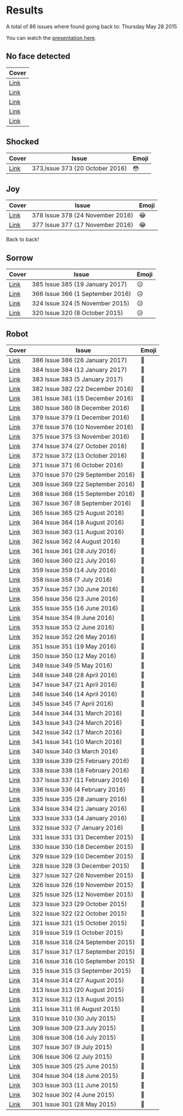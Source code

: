 # Results

A total of 86 issues where found going back to: Thursday May 28 2015

You can watch the [presentation here](/hackathon-stream/video/video.mp4).

## No face detected

| Cover                                                                                                                                           |
|-------------------------------------------------------------------------------------------------------------------------------------------------|
| [Link](https://www.net-a-porter.com/alfresco/nap/webAssets/webPage/homepage-rebuild/desktop/editorial/2016/02/18/cover/en/retina_EditCover.jpg) |
| [Link](https://www.net-a-porter.com/alfresco/nap/webAssets/webPage/homepage-rebuild/desktop/editorial/2015/06/04/cover/en/retina_EditCover.jpg) |
| [Link](https://www.net-a-porter.com/alfresco/nap/webAssets/webPage/homepage-rebuild/desktop/editorial/2015/09/03/cover/en/retina_EditCover.jpg) |
| [Link](https://www.net-a-porter.com/alfresco/nap/webAssets/webPage/homepage-rebuild/desktop/editorial/2015/06/25/cover/en/retina_EditCover.jpg) |
| [Link](https://www.net-a-porter.com/alfresco/nap/webAssets/webPage/homepage-rebuild/desktop/editorial/2015/11/26/cover/en/retina_EditCover.jpg) |

## Shocked


| Cover                                                                                                                                           | Issue                           | Emoji |
|-------------------------------------------------------------------------------------------------------------------------------------------------|---------------------------------|-------|
| [Link](https://www.net-a-porter.com/alfresco/nap/webAssets/webPage/homepage-rebuild/desktop/editorial/2016/10/20/cover/en/retina_EditCover.jpg) | 373,Issue 373 (20 October 2016) | 😳    |

## Joy

| Cover                                                                                                                                           | Issue                            | Emoji |
|-------------------------------------------------------------------------------------------------------------------------------------------------|----------------------------------|-------|
| [Link](https://www.net-a-porter.com/alfresco/nap/webAssets/webPage/homepage-rebuild/desktop/editorial/2016/11/24/cover/en/retina_EditCover.jpg) | 378	Issue 378 (24 November 2016) | 😂    |
| [Link](https://www.net-a-porter.com/alfresco/nap/webAssets/webPage/homepage-rebuild/desktop/editorial/2016/11/17/cover/en/retina_EditCover.jpg) | 377	Issue 377 (17 November 2016) | 😂    |

Back to back!

## Sorrow

| Cover                                                                                                                                           | Issue                            | Emoji |
|-------------------------------------------------------------------------------------------------------------------------------------------------|----------------------------------|-------|
| [Link](https://www.net-a-porter.com/alfresco/nap/webAssets/webPage/homepage-rebuild/desktop/editorial/2017/01/19/cover/en/retina_EditCover.jpg) | 385	Issue 385 (19 January 2017)  | 😥    |
| [Link](https://www.net-a-porter.com/alfresco/nap/webAssets/webPage/homepage-rebuild/desktop/editorial/2016/09/01/cover/en/retina_EditCover.jpg) | 366	Issue 366 (1 September 2016) | 😥    |
| [Link](https://www.net-a-porter.com/alfresco/nap/webAssets/webPage/homepage-rebuild/desktop/editorial/2015/11/05/cover/en/retina_EditCover.jpg) | 324 Issue 324 (5 November 2015)  | 😥    |
| [Link](https://www.net-a-porter.com/alfresco/nap/webAssets/webPage/homepage-rebuild/desktop/editorial/2015/10/08/cover/en/retina_EditCover.jpg) | 320	Issue 320 (8 October 2015)   | 😥    |

## Robot

| Cover                                                                                                                                           | Issue                              | Emoji |
|-------------------------------------------------------------------------------------------------------------------------------------------------|------------------------------------|-------|
| [Link](https://www.net-a-porter.com/alfresco/nap/webAssets/webPage/homepage-rebuild/desktop/editorial/2017/01/26/cover/en/retina_EditCover.jpg) | 386	Issue 386 (26 January 2017)    | 🤖     |
| [Link](https://www.net-a-porter.com/alfresco/nap/webAssets/webPage/homepage-rebuild/desktop/editorial/2017/01/12/cover/en/retina_EditCover.jpg) | 384	Issue 384 (12 January 2017)    | 🤖     |
| [Link](https://www.net-a-porter.com/alfresco/nap/webAssets/webPage/homepage-rebuild/desktop/editorial/2017/01/05/cover/en/retina_EditCover.jpg) | 383	Issue 383 (5 January 2017)     | 🤖     |
| [Link](https://www.net-a-porter.com/alfresco/nap/webAssets/webPage/homepage-rebuild/desktop/editorial/2016/12/22/cover/en/retina_EditCover.jpg) | 382	Issue 382 (22 December 2016)   | 🤖     |
| [Link](https://www.net-a-porter.com/alfresco/nap/webAssets/webPage/homepage-rebuild/desktop/editorial/2016/12/15/cover/en/retina_EditCover.jpg) | 381	Issue 381 (15 December 2016)   | 🤖     |
| [Link](https://www.net-a-porter.com/alfresco/nap/webAssets/webPage/homepage-rebuild/desktop/editorial/2016/12/08/cover/en/retina_EditCover.jpg) | 380	Issue 380 (8 December 2016)    | 🤖     |
| [Link](https://www.net-a-porter.com/alfresco/nap/webAssets/webPage/homepage-rebuild/desktop/editorial/2016/12/01/cover/en/retina_EditCover.jpg) | 379	Issue 379 (1 December 2016)    | 🤖     |
| [Link](https://www.net-a-porter.com/alfresco/nap/webAssets/webPage/homepage-rebuild/desktop/editorial/2016/11/10/cover/en/retina_EditCover.jpg) | 376	Issue 376 (10 November 2016)   | 🤖     |
| [Link](https://www.net-a-porter.com/alfresco/nap/webAssets/webPage/homepage-rebuild/desktop/editorial/2016/11/03/cover/en/retina_EditCover.jpg) | 375	Issue 375 (3 November 2016)    | 🤖     |
| [Link](https://www.net-a-porter.com/alfresco/nap/webAssets/webPage/homepage-rebuild/desktop/editorial/2016/10/27/cover/en/retina_EditCover.jpg) | 374	Issue 374 (27 October 2016)    | 🤖     |
| [Link](https://www.net-a-porter.com/alfresco/nap/webAssets/webPage/homepage-rebuild/desktop/editorial/2016/10/13/cover/en/retina_EditCover.jpg) | 372	Issue 372 (13 October 2016)    | 🤖     |
| [Link](https://www.net-a-porter.com/alfresco/nap/webAssets/webPage/homepage-rebuild/desktop/editorial/2016/10/06/cover/en/retina_EditCover.jpg) | 371	Issue 371 (6 October 2016)     | 🤖     |
| [Link](https://www.net-a-porter.com/alfresco/nap/webAssets/webPage/homepage-rebuild/desktop/editorial/2016/09/29/cover/en/retina_EditCover.jpg) | 370	Issue 370 (29 September 2016)  | 🤖     |
| [Link](https://www.net-a-porter.com/alfresco/nap/webAssets/webPage/homepage-rebuild/desktop/editorial/2016/09/22/cover/en/retina_EditCover.jpg) | 369	Issue 369 (22 September 2016)  | 🤖     |
| [Link](https://www.net-a-porter.com/alfresco/nap/webAssets/webPage/homepage-rebuild/desktop/editorial/2016/09/15/cover/en/retina_EditCover.jpg) | 368	Issue 368 (15 September 2016)  | 🤖     |
| [Link](https://www.net-a-porter.com/alfresco/nap/webAssets/webPage/homepage-rebuild/desktop/editorial/2016/09/08/cover/en/retina_EditCover.jpg) | 367	Issue 367 (8 September 2016)   | 🤖     |
| [Link](https://www.net-a-porter.com/alfresco/nap/webAssets/webPage/homepage-rebuild/desktop/editorial/2016/08/25/cover/en/retina_EditCover.jpg) | 365	Issue 365 (25 August 2016)     | 🤖     |
| [Link](https://www.net-a-porter.com/alfresco/nap/webAssets/webPage/homepage-rebuild/desktop/editorial/2016/08/18/cover/en/retina_EditCover.jpg) | 364	Issue 364 (18 August 2016)     | 🤖     |
| [Link](https://www.net-a-porter.com/alfresco/nap/webAssets/webPage/homepage-rebuild/desktop/editorial/2016/08/11/cover/en/retina_EditCover.jpg) | 363	Issue 363 (11 August 2016)     | 🤖     |
| [Link](https://www.net-a-porter.com/alfresco/nap/webAssets/webPage/homepage-rebuild/desktop/editorial/2016/08/04/cover/en/retina_EditCover.jpg) | 362	Issue 362 (4 August 2016)      | 🤖     |
| [Link](https://www.net-a-porter.com/alfresco/nap/webAssets/webPage/homepage-rebuild/desktop/editorial/2016/07/28/cover/en/retina_EditCover.jpg) | 361	Issue 361 (28 July 2016)       | 🤖     |
| [Link](https://www.net-a-porter.com/alfresco/nap/webAssets/webPage/homepage-rebuild/desktop/editorial/2016/07/21/cover/en/retina_EditCover.jpg) | 360	Issue 360 (21 July 2016)       | 🤖     |
| [Link](https://www.net-a-porter.com/alfresco/nap/webAssets/webPage/homepage-rebuild/desktop/editorial/2016/07/14/cover/en/retina_EditCover.jpg) | 359	Issue 359 (14 July 2016)       | 🤖     |
| [Link](https://www.net-a-porter.com/alfresco/nap/webAssets/webPage/homepage-rebuild/desktop/editorial/2016/07/07/cover/en/retina_EditCover.jpg) | 358	Issue 358 (7 July 2016)        | 🤖     |
| [Link](https://www.net-a-porter.com/alfresco/nap/webAssets/webPage/homepage-rebuild/desktop/editorial/2016/06/30/cover/en/retina_EditCover.jpg) | 357	Issue 357 (30 June 2016)       | 🤖     |
| [Link](https://www.net-a-porter.com/alfresco/nap/webAssets/webPage/homepage-rebuild/desktop/editorial/2016/06/23/cover/en/retina_EditCover.jpg) | 356	Issue 356 (23 June 2016)       | 🤖     |
| [Link](https://www.net-a-porter.com/alfresco/nap/webAssets/webPage/homepage-rebuild/desktop/editorial/2016/06/16/cover/en/retina_EditCover.jpg) | 355	Issue 355 (16 June 2016)       | 🤖     |
| [Link](https://www.net-a-porter.com/alfresco/nap/webAssets/webPage/homepage-rebuild/desktop/editorial/2016/06/09/cover/en/retina_EditCover.jpg) | 354	Issue 354 (9 June 2016)        | 🤖     |
| [Link](https://www.net-a-porter.com/alfresco/nap/webAssets/webPage/homepage-rebuild/desktop/editorial/2016/06/02/cover/en/retina_EditCover.jpg) | 353	Issue 353 (2 June 2016)        | 🤖     |
| [Link](https://www.net-a-porter.com/alfresco/nap/webAssets/webPage/homepage-rebuild/desktop/editorial/2016/05/26/cover/en/retina_EditCover.jpg) | 352	Issue 352 (26 May 2016)        | 🤖     |
| [Link](https://www.net-a-porter.com/alfresco/nap/webAssets/webPage/homepage-rebuild/desktop/editorial/2016/05/19/cover/en/retina_EditCover.jpg) | 351	Issue 351 (19 May 2016)        | 🤖     |
| [Link](https://www.net-a-porter.com/alfresco/nap/webAssets/webPage/homepage-rebuild/desktop/editorial/2016/05/12/cover/en/retina_EditCover.jpg) | 350	Issue 350 (12 May 2016)        | 🤖     |
| [Link](https://www.net-a-porter.com/alfresco/nap/webAssets/webPage/homepage-rebuild/desktop/editorial/2016/05/05/cover/en/retina_EditCover.jpg) | 349	Issue 349 (5 May 2016)         | 🤖     |
| [Link](https://www.net-a-porter.com/alfresco/nap/webAssets/webPage/homepage-rebuild/desktop/editorial/2016/04/28/cover/en/retina_EditCover.jpg) | 348	Issue 348 (28 April 2016)      | 🤖     |
| [Link](https://www.net-a-porter.com/alfresco/nap/webAssets/webPage/homepage-rebuild/desktop/editorial/2016/04/21/cover/en/retina_EditCover.jpg) | 347	Issue 347 (21 April 2016)      | 🤖     |
| [Link](https://www.net-a-porter.com/alfresco/nap/webAssets/webPage/homepage-rebuild/desktop/editorial/2016/04/14/cover/en/retina_EditCover.jpg) | 346	Issue 346 (14 April 2016)      | 🤖     |
| [Link](https://www.net-a-porter.com/alfresco/nap/webAssets/webPage/homepage-rebuild/desktop/editorial/2016/04/07/cover/en/retina_EditCover.jpg) | 345	Issue 345 (7 April 2016)       | 🤖     |
| [Link](https://www.net-a-porter.com/alfresco/nap/webAssets/webPage/homepage-rebuild/desktop/editorial/2016/03/31/cover/en/retina_EditCover.jpg) | 344	Issue 344 (31 March 2016)      | 🤖     |
| [Link](https://www.net-a-porter.com/alfresco/nap/webAssets/webPage/homepage-rebuild/desktop/editorial/2016/03/24/cover/en/retina_EditCover.jpg) | 343	Issue 343 (24 March 2016)      | 🤖     |
| [Link](https://www.net-a-porter.com/alfresco/nap/webAssets/webPage/homepage-rebuild/desktop/editorial/2016/03/17/cover/en/retina_EditCover.jpg) | 342	Issue 342 (17 March 2016)      | 🤖     |
| [Link](https://www.net-a-porter.com/alfresco/nap/webAssets/webPage/homepage-rebuild/desktop/editorial/2016/03/10/cover/en/retina_EditCover.jpg) | 341	Issue 341 (10 March 2016)      | 🤖     |
| [Link](https://www.net-a-porter.com/alfresco/nap/webAssets/webPage/homepage-rebuild/desktop/editorial/2016/03/03/cover/en/retina_EditCover.jpg) | 340	Issue 340 (3 March 2016)       | 🤖     |
| [Link](https://www.net-a-porter.com/alfresco/nap/webAssets/webPage/homepage-rebuild/desktop/editorial/2016/02/25/cover/en/retina_EditCover.jpg) | 339	Issue 339 (25 February 2016)   | 🤖     |
| [Link](https://www.net-a-porter.com/alfresco/nap/webAssets/webPage/homepage-rebuild/desktop/editorial/2016/02/18/cover/en/retina_EditCover.jpg) | 338	Issue 338 (18 February 2016)   | 🤖     |
| [Link](https://www.net-a-porter.com/alfresco/nap/webAssets/webPage/homepage-rebuild/desktop/editorial/2016/02/11/cover/en/retina_EditCover.jpg) | 337	Issue 337 (11 February 2016)   | 🤖     |
| [Link](https://www.net-a-porter.com/alfresco/nap/webAssets/webPage/homepage-rebuild/desktop/editorial/2016/02/04/cover/en/retina_EditCover.jpg) | 336	Issue 336 (4 February 2016)    | 🤖     |
| [Link](https://www.net-a-porter.com/alfresco/nap/webAssets/webPage/homepage-rebuild/desktop/editorial/2016/01/28/cover/en/retina_EditCover.jpg) | 335	Issue 335 (28 January 2016)    | 🤖     |
| [Link](https://www.net-a-porter.com/alfresco/nap/webAssets/webPage/homepage-rebuild/desktop/editorial/2016/01/21/cover/en/retina_EditCover.jpg) | 334	Issue 334 (21 January 2016)    | 🤖     |
| [Link](https://www.net-a-porter.com/alfresco/nap/webAssets/webPage/homepage-rebuild/desktop/editorial/2016/01/14/cover/en/retina_EditCover.jpg) | 333	Issue 333 (14 January 2016)    | 🤖     |
| [Link](https://www.net-a-porter.com/alfresco/nap/webAssets/webPage/homepage-rebuild/desktop/editorial/2016/01/07/cover/en/retina_EditCover.jpg) | 332	Issue 332 (7 January 2016)     | 🤖     |
| [Link](https://www.net-a-porter.com/alfresco/nap/webAssets/webPage/homepage-rebuild/desktop/editorial/2015/12/31/cover/en/retina_EditCover.jpg) | 331	Issue 331 (31 December 2015)   | 🤖     |
| [Link](https://www.net-a-porter.com/alfresco/nap/webAssets/webPage/homepage-rebuild/desktop/editorial/2015/12/18/cover/en/retina_EditCover.jpg) | 330	Issue 330 (18 December 2015)   | 🤖     |
| [Link](https://www.net-a-porter.com/alfresco/nap/webAssets/webPage/homepage-rebuild/desktop/editorial/2015/12/10/cover/en/retina_EditCover.jpg) | 329	Issue 329 (10 December 2015)   | 🤖     |
| [Link](https://www.net-a-porter.com/alfresco/nap/webAssets/webPage/homepage-rebuild/desktop/editorial/2015/12/03/cover/en/retina_EditCover.jpg) | 328	Issue 328 (3 December 2015)    | 🤖     |
| [Link](https://www.net-a-porter.com/alfresco/nap/webAssets/webPage/homepage-rebuild/desktop/editorial/2015/11/26/cover/en/retina_EditCover.jpg) | 327	Issue 327 (26 November 2015)   | 🤖     |
| [Link](https://www.net-a-porter.com/alfresco/nap/webAssets/webPage/homepage-rebuild/desktop/editorial/2015/11/19/cover/en/retina_EditCover.jpg) | 326	Issue 326 (19 November 2015)   | 🤖     |
| [Link](https://www.net-a-porter.com/alfresco/nap/webAssets/webPage/homepage-rebuild/desktop/editorial/2015/11/12/cover/en/retina_EditCover.jpg) | 325	Issue 325 (12 November 2015)   | 🤖     |
| [Link](https://www.net-a-porter.com/alfresco/nap/webAssets/webPage/homepage-rebuild/desktop/editorial/2015/10/29/cover/en/retina_EditCover.jpg) | 323	Issue 323 (29 October 2015)    | 🤖     |
| [Link](https://www.net-a-porter.com/alfresco/nap/webAssets/webPage/homepage-rebuild/desktop/editorial/2015/10/22/cover/en/retina_EditCover.jpg) | 322	Issue 322 (22 October 2015)    | 🤖     |
| [Link](https://www.net-a-porter.com/alfresco/nap/webAssets/webPage/homepage-rebuild/desktop/editorial/2015/10/15/cover/en/retina_EditCover.jpg) | 321	Issue 321 (15 October 2015)    | 🤖     |
| [Link](https://www.net-a-porter.com/alfresco/nap/webAssets/webPage/homepage-rebuild/desktop/editorial/2015/10/01/cover/en/retina_EditCover.jpg) | 319	Issue 319 (1 October 2015)     | 🤖     |
| [Link](https://www.net-a-porter.com/alfresco/nap/webAssets/webPage/homepage-rebuild/desktop/editorial/2015/09/24/cover/en/retina_EditCover.jpg) | 318	Issue 318 (24 September 2015)  | 🤖     |
| [Link](https://www.net-a-porter.com/alfresco/nap/webAssets/webPage/homepage-rebuild/desktop/editorial/2015/09/17/cover/en/retina_EditCover.jpg) | 317	Issue 317 (17 September 2015)  | 🤖     |
| [Link](https://www.net-a-porter.com/alfresco/nap/webAssets/webPage/homepage-rebuild/desktop/editorial/2015/09/10/cover/en/retina_EditCover.jpg) | 316	Issue 316 (10 September 2015)  | 🤖     |
| [Link](https://www.net-a-porter.com/alfresco/nap/webAssets/webPage/homepage-rebuild/desktop/editorial/2015/09/03/cover/en/retina_EditCover.jpg) | 315	Issue 315 (3 September 2015)   | 🤖     |
| [Link](https://www.net-a-porter.com/alfresco/nap/webAssets/webPage/homepage-rebuild/desktop/editorial/2015/08/27/cover/en/retina_EditCover.jpg) | 314	Issue 314 (27 August 2015)     | 🤖     |
| [Link](https://www.net-a-porter.com/alfresco/nap/webAssets/webPage/homepage-rebuild/desktop/editorial/2015/08/20/cover/en/retina_EditCover.jpg) | 313	Issue 313 (20 August 2015)     | 🤖     |
| [Link](https://www.net-a-porter.com/alfresco/nap/webAssets/webPage/homepage-rebuild/desktop/editorial/2015/08/13/cover/en/retina_EditCover.jpg) | 312	Issue 312 (13 August 2015)     | 🤖     |
| [Link](https://www.net-a-porter.com/alfresco/nap/webAssets/webPage/homepage-rebuild/desktop/editorial/2015/08/06/cover/en/retina_EditCover.jpg) | 311	Issue 311 (6 August 2015)      | 🤖     |
| [Link](https://www.net-a-porter.com/alfresco/nap/webAssets/webPage/homepage-rebuild/desktop/editorial/2015/07/30/cover/en/retina_EditCover.jpg) | 310	Issue 310 (30 July 2015)       | 🤖     |
| [Link](https://www.net-a-porter.com/alfresco/nap/webAssets/webPage/homepage-rebuild/desktop/editorial/2015/07/23/cover/en/retina_EditCover.jpg) | 309	Issue 309 (23 July 2015)       | 🤖     |
| [Link](https://www.net-a-porter.com/alfresco/nap/webAssets/webPage/homepage-rebuild/desktop/editorial/2015/07/16/cover/en/retina_EditCover.jpg) | 308	Issue 308 (16 July 2015)       | 🤖     |
| [Link](https://www.net-a-porter.com/alfresco/nap/webAssets/webPage/homepage-rebuild/desktop/editorial/2015/07/09/cover/en/retina_EditCover.jpg) | 307	Issue 307 (9 July 2015)        | 🤖     |
| [Link](https://www.net-a-porter.com/alfresco/nap/webAssets/webPage/homepage-rebuild/desktop/editorial/2015/07/02/cover/en/retina_EditCover.jpg) | 306	Issue 306 (2 July 2015)        | 🤖     |
| [Link](https://www.net-a-porter.com/alfresco/nap/webAssets/webPage/homepage-rebuild/desktop/editorial/2015/06/25/cover/en/retina_EditCover.jpg) | 305	Issue 305 (25 June 2015)       | 🤖     |
| [Link](https://www.net-a-porter.com/alfresco/nap/webAssets/webPage/homepage-rebuild/desktop/editorial/2015/06/18/cover/en/retina_EditCover.jpg) | 304	Issue 304 (18 June 2015)       | 🤖     |
| [Link](https://www.net-a-porter.com/alfresco/nap/webAssets/webPage/homepage-rebuild/desktop/editorial/2015/06/11/cover/en/retina_EditCover.jpg) | 303	Issue 303 (11 June 2015)       | 🤖     |
| [Link](https://www.net-a-porter.com/alfresco/nap/webAssets/webPage/homepage-rebuild/desktop/editorial/2015/06/04/cover/en/retina_EditCover.jpg) | 302	Issue 302 (4 June 2015)        | 🤖     |
| [Link](https://www.net-a-porter.com/alfresco/nap/webAssets/webPage/homepage-rebuild/desktop/editorial/2015/05/28/cover/en/retina_EditCover.jpg) | 301	Issue 301 (28 May 2015)        | 🤖     |
